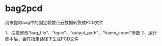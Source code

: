 # bag2pcd
用来提取bag中的固定帧数点云数据转换成PCD文件

1、注意修改“bag_file”、“topic”、“output_path”、“frame_count”参数
2、运行脚本后，会在指定路径下生成PCD文件
